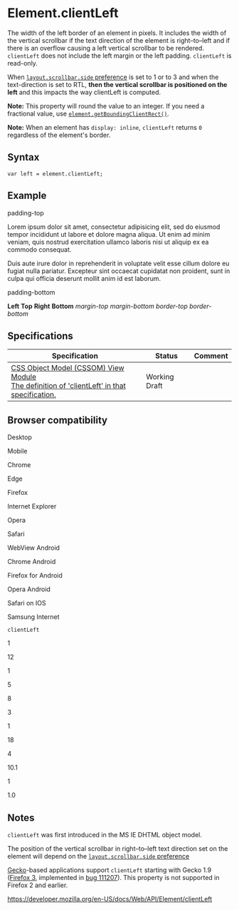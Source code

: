 # Element.clientLeft

The width of the left border of an element in pixels. It includes the width of the vertical scrollbar if the text direction of the element is right–to–left and if there is an overflow causing a left vertical scrollbar to be rendered. `clientLeft` does not include the left margin or the left padding. `clientLeft` is read-only.

When [`layout.scrollbar.side` preference](http://kb.mozillazine.org/Layout.scrollbar.side) is set to 1 or to 3 and when the text-direction is set to RTL, **then the vertical scrollbar is positioned on the left** and this impacts the way clientLeft is computed.

**Note:** This property will round the value to an integer. If you need a fractional value, use [`element.getBoundingClientRect()`](getboundingclientrect).

**Note:** When an element has `display: inline`, `clientLeft` returns `0` regardless of the element's border.

## Syntax

    var left = element.clientLeft;

## Example

padding-top

Lorem ipsum dolor sit amet, consectetur adipisicing elit, sed do eiusmod tempor incididunt ut labore et dolore magna aliqua. Ut enim ad minim veniam, quis nostrud exercitation ullamco laboris nisi ut aliquip ex ea commodo consequat.

Duis aute irure dolor in reprehenderit in voluptate velit esse cillum dolore eu fugiat nulla pariatur. Excepteur sint occaecat cupidatat non proident, sunt in culpa qui officia deserunt mollit anim id est laborum.

padding-bottom

**Left** **Top** **Right** **Bottom** _margin-top_ _margin-bottom_ _border-top_ _border-bottom_

## Specifications

<table><thead><tr class="header"><th>Specification</th><th>Status</th><th>Comment</th></tr></thead><tbody><tr class="odd"><td><a href="https://drafts.csswg.org/cssom-view/#dom-element-clientleft">CSS Object Model (CSSOM) View Module<br />
<span class="small">The definition of 'clientLeft' in that specification.</span></a></td><td><span class="spec-wd">Working Draft</span></td><td></td></tr></tbody></table>

## Browser compatibility

Desktop

Mobile

Chrome

Edge

Firefox

Internet Explorer

Opera

Safari

WebView Android

Chrome Android

Firefox for Android

Opera Android

Safari on IOS

Samsung Internet

`clientLeft`

1

12

1

5

8

3

1

18

4

10.1

1

1.0

## Notes

`clientLeft` was first introduced in the MS IE DHTML object model.

The position of the vertical scrollbar in right–to–left text direction set on the element will depend on the [`layout.scrollbar.side` preference](http://kb.mozillazine.org/Layout.scrollbar.side)

[Gecko](https://developer.mozilla.org/en-US/Gecko)-based applications support `clientLeft` starting with Gecko 1.9 ([Firefox 3](https://developer.mozilla.org/en-US/Firefox_3), implemented in [bug 111207](https://bugzilla.mozilla.org/show_bug.cgi?id=111207)). This property is not supported in Firefox 2 and earlier.

<a href="https://developer.mozilla.org/en-US/docs/Web/API/Element/clientLeft" class="_attribution-link">https://developer.mozilla.org/en-US/docs/Web/API/Element/clientLeft</a>
